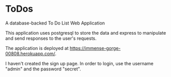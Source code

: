 # ToDos
A database-backed To Do List Web Application

This application uses postgresql to store the data and express to manipulate and send responses to the user's requests.

The application is deployed at https://immense-gorge-00808.herokuapp.com/.

I haven't created the sign up page. In order to login, use the username "admin" and the password "secret".
